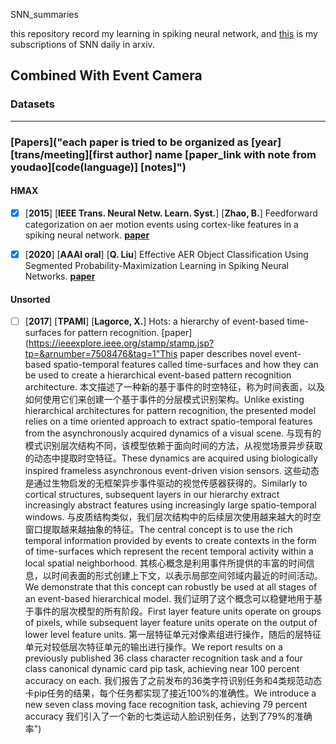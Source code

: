 SNN_summaries

this repository record my  learning in spiking neural network, and [this](https://github.com/shenhaibo123/SNN_arxiv_daily) is my subscriptions of SNN daily in arxiv.

## Combined With Event Camera 



### Datasets

------



### [Papers]("each paper is tried to be organized as [year][trans/meeting][first author] name [paper_link with note from youdao][code(language)] [notes]")

#### HMAX

- [x] [**2015**] [**IEEE Trans. Neural Netw. Learn. Syst.**] [**Zhao, B.**]  Feedforward categorization on aer motion events using cortex-like features in a spiking neural network. [**paper**](https://ieeexplore.ieee.org/stamp/stamp.jsp?tp=&arnumber=6933869 "本文介绍了一种事件驱动的前馈分类系统，该系统从时间对比地址事件表示(AER)传感器获取数据。该系统提取生物启发的类似皮质的特征，并使用AER基于tempotron分类器(一个泄漏的整合和激活脉冲神经元网络)来区分不同的模式。系统最吸引人的特性之一是其事件驱动的处理，输入和特性都采用地址事件(spikes)的形式。该系统在AER姿势数据集上进行了评估，并与两个最近开发的仿生模型进行了比较。实验结果表明，该算法在保持相同性能的前提下，大大减少了仿真时间。
  此外,混合国家标准与技术研究所的实验(MNIST)图像数据集已经证明该系统不仅可以工作在原始AER数据还在图片(一个预处理步骤将图像转化为爱尔兰事件),并能保持竞争力的准确性即使噪音是补充道。
  该系统在MNIST动态视觉传感器数据集(其中使用AER动态视觉传感器记录数据)上进行了进一步评估，测试精度为88.14%。")

- [x] [**2020**] [**AAAI  oral**] [**Q. Liu**] Effective AER Object Classification Using Segmented Probability-Maximization Learning in Spiking Neural Networks. [**paper**](https://arxiv.org/abs/2002.06199   "摘要地址事件表示(AER)摄像机与传统的基于帧的摄像机相比，具有高时间分辨率和低功耗等优点，近年来受到越来越多的关注。
  由于AER摄像机将视觉输入记录为异步离散事件，它们天生适合与spiking神经网络(SNN)协调，这在神经形态硬件上是生物学上可信的和节能的。然而，使用SNN进行AER对象分类仍然具有挑战性，因为缺乏有效的学习算法来进行这种新的表示。
  为了解决这个问题，我们提出了一种新的分段概率最大化(SPA)学习算法的AER对象分类模型。在技术上，(1)SPA学习算法迭代地最大化样本所属类别的概率，以提高神经元响应的可靠性和学习的有效性;
  (2) SPA引入峰值检测(peak detection, PD)机制，逐段定位信息时间点，学习可以充分利用整个事件流中的信息。
  大量的实验结果表明，与现有的方法相比，我们的模型不仅更有效，而且需要更少的信息以达到一定的精度。"      ) 



#### Unsorted

- [ ] [**2017**] [**TPAMI**] [**Lagorce, X.**] Hots: a hierarchy of event-based time-surfaces for pattern recognition. [paper](https://ieeexplore.ieee.org/stamp/stamp.jsp?tp=&arnumber=7508476&tag=1"This paper describes novel event-based spatio-temporal features called time-surfaces and how they can be used to create  a hierarchical event-based pattern recognition architecture.  本文描述了一种新的基于事件的时空特征，称为时间表面，以及如何使用它们来创建一个基于事件的分层模式识别架构。Unlike existing hierarchical architectures for pattern recognition, the  presented model relies on a time oriented approach to extract spatio-temporal features from the asynchronously acquired dynamics of  a visual scene.  与现有的模式识别层次结构不同，该模型依赖于面向时间的方法，从视觉场景异步获取的动态中提取时空特征。These dynamics are acquired using biologically inspired frameless asynchronous event-driven vision sensors.  这些动态是通过生物启发的无框架异步事件驱动的视觉传感器获得的。Similarly  to cortical structures, subsequent layers in our hierarchy extract increasingly abstract features using increasingly large spatio-temporal  windows.  与皮质结构类似，我们层次结构中的后续层次使用越来越大的时空窗口提取越来越抽象的特征。The central concept is to use the rich temporal information provided by events to create contexts in the form of time-surfaces  which represent the recent temporal activity within a local spatial neighborhood.  其核心概念是利用事件所提供的丰富的时间信息，以时间表面的形式创建上下文，以表示局部空间邻域内最近的时间活动。We demonstrate that this concept can robustly be used  at all stages of an event-based hierarchical model.  我们证明了这个概念可以稳健地用于基于事件的层次模型的所有阶段。First layer feature units operate on groups of pixels, while subsequent layer feature  units operate on the output of lower level feature units.  第一层特征单元对像素组进行操作，随后的层特征单元对较低层次特征单元的输出进行操作。We report results on a previously published 36 class character recognition task  and a four class canonical dynamic card pip task, achieving near 100 percent accuracy on each.  我们报告了之前发布的36类字符识别任务和4类规范动态卡pip任务的结果，每个任务都实现了接近100%的准确性。We introduce a new seven class  moving face recognition task, achieving 79 percent accuracy 我们引入了一个新的七类运动人脸识别任务，达到了79%的准确率")